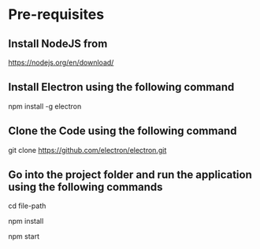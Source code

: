 # Pre-requisites

## Install NodeJS from 
https://nodejs.org/en/download/

## Install Electron using the following command

npm install -g electron

## Clone the Code using the following command
git clone https://github.com/electron/electron.git

## Go into the project folder and run the application using the following commands

cd file-path

npm install

npm start
